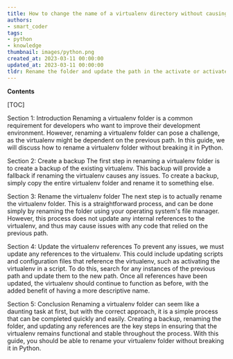 ```yaml
---
title: How to change the name of a virtualenv directory without causing any issues
authors:
- smart_coder
tags:
- python
- knowledge
thumbnail: images/python.png
created_at: 2023-03-11 00:00:00
updated_at: 2023-03-11 00:00:00
tldr: Rename the folder and update the path in the activate or activate.fish script.
---
```


**Contents**

[TOC]

Section 1: Introduction
Renaming a virtualenv folder is a common requirement for developers who want to improve their development environment. However, renaming a virtualenv folder can pose a challenge, as the virtualenv might be dependent on the previous path. In this guide, we will discuss how to rename a virtualenv folder without breaking it in Python.

Section 2: Create a backup
The first step in renaming a virtualenv folder is to create a backup of the existing virtualenv. This backup will provide a fallback if renaming the virtualenv causes any issues. To create a backup, simply copy the entire virtualenv folder and rename it to something else.

Section 3: Rename the virtualenv folder
The next step is to actually rename the virtualenv folder. This is a straightforward process, and can be done simply by renaming the folder using your operating system's file manager. However, this process does not update any internal references to the virtualenv, and thus may cause issues with any code that relied on the previous path.

Section 4: Update the virtualenv references
To prevent any issues, we must update any references to the virtualenv. This could include updating scripts and configuration files that reference the virtualenv, such as activating the virtualenv in a script. To do this, search for any instances of the previous path and update them to the new path. Once all references have been updated, the virtualenv should continue to function as before, with the added benefit of having a more descriptive name.

Section 5: Conclusion
Renaming a virtualenv folder can seem like a daunting task at first, but with the correct approach, it is a simple process that can be completed quickly and easily. Creating a backup, renaming the folder, and updating any references are the key steps in ensuring that the virtualenv remains functional and stable throughout the process. With this guide, you should be able to rename your virtualenv folder without breaking it in Python.
